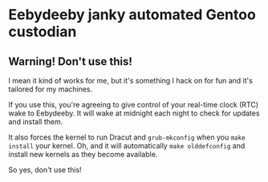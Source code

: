 # Eebydeeby janky automated Gentoo custodian

## Warning! Don't use this!

I mean it kind of works for me, but it's something I hack on for fun and it's
tailored for my machines.

If you use this, you're agreeing to give control of your real-time clock (RTC)
wake to Eebydeeby. It will wake at midnight each night to check for updates and
install them.

It also forces the kernel to run Dracut and `grub-mkconfig` when you `make
install` your kernel. Oh, and it will automatically `make olddefconfig` and
install new kernels as they become available.

So yes, don't use this!
